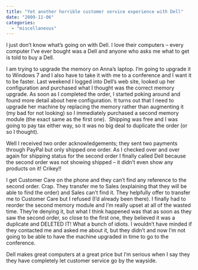 ```yaml
---
title: "Yet another horrible customer service experience with Dell"
date: "2009-11-06"
categories: 
  - "miscellaneous"
---
```


I just don’t know what’s going on with Dell. I love their computers – every computer I’ve ever bought was a Dell and anyone who asks me what to get is told to buy a Dell.

I am trying to upgrade the memory on Anna’s laptop. I’m going to upgrade it to Windows 7 and I also have to take it with me to a conference and I want it to be faster. Last weekend I logged into Dell’s web site, looked up her configuration and purchased what I thought was the correct memory upgrade. As soon as I completed the order, I started poking around and found more detail about here configuration. It turns out that I need to upgrade her machine by replacing the memory rather than augmenting it (my bad for not looking) so I immediately purchased a second memory module (the exact same as the first one).  Shipping was free and I was going to pay tax either way, so it was no big deal to duplicate the order (or so I thought).

Well I received two order acknowledgements; they sent two payments through PayPal but only shipped one order. As I checked over and over again for shipping status for the second order I finally called Dell because the second order was not showing shipped – it didn’t even show any products on it! Crikey!!

I get Customer Care on the phone and they can’t find any reference to the second order. Crap. They transfer me to Sales (explaining that they will be able to find the order) and Sales can’t find it. They helpfully offer to transfer me to Customer Care but I refused (I’d already been there). I finally had to reorder the second memory module and I’m really upset at all of the wasted time. They’re denying it, but what I think happened was that as soon as they saw the second order, so close to the first one, they believed it was a duplicate and DELETED IT! What a bunch of idiots. I wouldn’t have minded if they contacted me and asked me about it, but they didn’t and now I’m not going to be able to have the machine upgraded in time to go to the conference.

Dell makes great computers at a great price but I’m serious when I say they they have completely let customer service go by the wayside.
